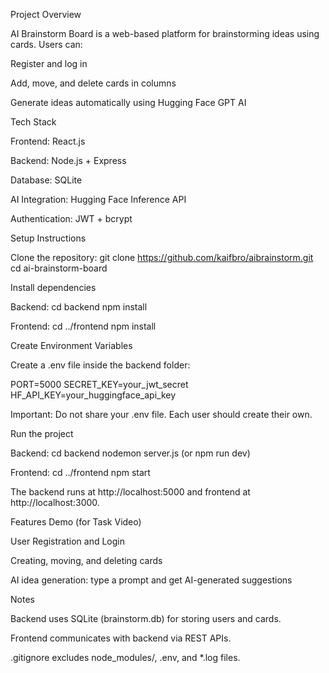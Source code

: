 Project Overview

AI Brainstorm Board is a web-based platform for brainstorming ideas using cards. Users can:

Register and log in

Add, move, and delete cards in columns

Generate ideas automatically using Hugging Face GPT AI

Tech Stack

Frontend: React.js

Backend: Node.js + Express

Database: SQLite

AI Integration: Hugging Face Inference API

Authentication: JWT + bcrypt

Setup Instructions

Clone the repository:
git clone https://github.com/kaifbro/aibrainstorm.git
cd ai-brainstorm-board

Install dependencies

Backend:
cd backend
npm install

Frontend:
cd ../frontend
npm install

Create Environment Variables

Create a .env file inside the backend folder:

PORT=5000
SECRET_KEY=your_jwt_secret
HF_API_KEY=your_huggingface_api_key


Important: Do not share your .env file. Each user should create their own.

Run the project

Backend:
cd backend
nodemon server.js (or npm run dev)

Frontend:
cd ../frontend
npm start

The backend runs at http://localhost:5000 and frontend at http://localhost:3000.

Features Demo (for Task Video)

User Registration and Login

Creating, moving, and deleting cards

AI idea generation: type a prompt and get AI-generated suggestions

Notes

Backend uses SQLite (brainstorm.db) for storing users and cards.

Frontend communicates with backend via REST APIs.

.gitignore excludes node_modules/, .env, and *.log files.